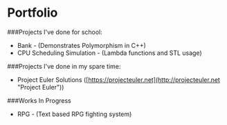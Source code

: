# Portfolio

###Projects I've done for school:
- Bank - (Demonstrates Polymorphism in C++)
- CPU Scheduling Simulation - (Lambda functions and STL usage)

###Projects I've done in my spare time:
- Project Euler Solutions ([https://projecteuler.net](http://projecteuler.net "Project Euler"))

###Works In Progress
- RPG - (Text based RPG fighting system)